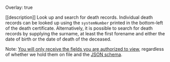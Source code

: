 Overlay: true

[[description]]
Look up and search for death records. Individual death records can be looked up using the `systemNumber` printed in the bottom-left of the death certificate. Alternatively, it is possible to search for death records by supplying the surname, at least the first forename and either the date of birth or the date of death of the deceased.

Note: [You will only receive the fields you are authorized to view][viewableData], regardless of whether we hold them on file and the [JSON schema].

[viewableData]: ../guides/Viewable%20Data
[JSON schema]: ../resources/death-record-v1
